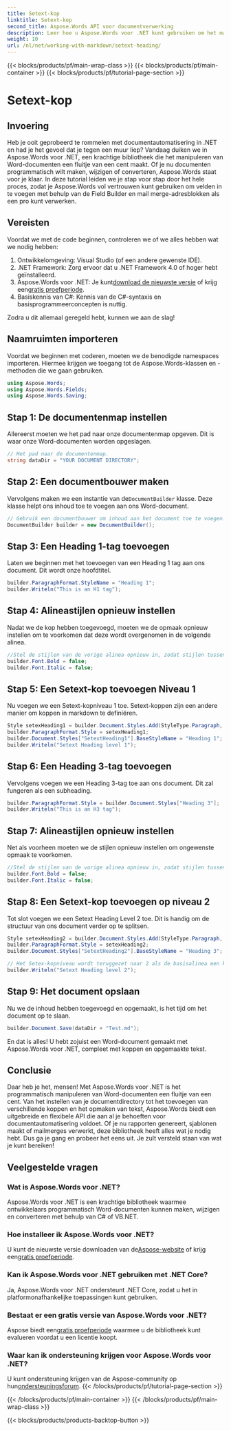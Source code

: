 ```yaml
---
title: Setext-kop
linktitle: Setext-kop
second_title: Aspose.Words API voor documentverwerking
description: Leer hoe u Aspose.Words voor .NET kunt gebruiken om het maken en opmaken van Word-documenten te automatiseren met deze uitgebreide, stapsgewijze zelfstudie.
weight: 10
url: /nl/net/working-with-markdown/setext-heading/
---
```


{{< blocks/products/pf/main-wrap-class >}}
{{< blocks/products/pf/main-container >}}
{{< blocks/products/pf/tutorial-page-section >}}

# Setext-kop

## Invoering

Heb je ooit geprobeerd te rommelen met documentautomatisering in .NET en had je het gevoel dat je tegen een muur liep? Vandaag duiken we in Aspose.Words voor .NET, een krachtige bibliotheek die het manipuleren van Word-documenten een fluitje van een cent maakt. Of je nu documenten programmatisch wilt maken, wijzigen of converteren, Aspose.Words staat voor je klaar. In deze tutorial leiden we je stap voor stap door het hele proces, zodat je Aspose.Words vol vertrouwen kunt gebruiken om velden in te voegen met behulp van de Field Builder en mail merge-adresblokken als een pro kunt verwerken.

## Vereisten

Voordat we met de code beginnen, controleren we of we alles hebben wat we nodig hebben:

1. Ontwikkelomgeving: Visual Studio (of een andere gewenste IDE).
2. .NET Framework: Zorg ervoor dat u .NET Framework 4.0 of hoger hebt geïnstalleerd.
3.  Aspose.Words voor .NET: Je kunt[download de nieuwste versie](https://releases.aspose.com/words/net/) of krijg een[gratis proefperiode](https://releases.aspose.com/).
4. Basiskennis van C#: Kennis van de C#-syntaxis en basisprogrammeerconcepten is nuttig.

Zodra u dit allemaal geregeld hebt, kunnen we aan de slag!

## Naamruimten importeren

Voordat we beginnen met coderen, moeten we de benodigde namespaces importeren. Hiermee krijgen we toegang tot de Aspose.Words-klassen en -methoden die we gaan gebruiken.

```csharp
using Aspose.Words;
using Aspose.Words.Fields;
using Aspose.Words.Saving;
```

## Stap 1: De documentenmap instellen

Allereerst moeten we het pad naar onze documentenmap opgeven. Dit is waar onze Word-documenten worden opgeslagen.

```csharp
// Het pad naar de documentenmap.
string dataDir = "YOUR DOCUMENT DIRECTORY";
```

## Stap 2: Een documentbouwer maken

 Vervolgens maken we een instantie van de`DocumentBuilder` klasse. Deze klasse helpt ons inhoud toe te voegen aan ons Word-document.

```csharp
// Gebruik een documentbouwer om inhoud aan het document toe te voegen.
DocumentBuilder builder = new DocumentBuilder();
```

## Stap 3: Een Heading 1-tag toevoegen

Laten we beginnen met het toevoegen van een Heading 1 tag aan ons document. Dit wordt onze hoofdtitel.

```csharp
builder.ParagraphFormat.StyleName = "Heading 1";
builder.Writeln("This is an H1 tag");
```

## Stap 4: Alineastijlen opnieuw instellen

Nadat we de kop hebben toegevoegd, moeten we de opmaak opnieuw instellen om te voorkomen dat deze wordt overgenomen in de volgende alinea.

```csharp
//Stel de stijlen van de vorige alinea opnieuw in, zodat stijlen tussen alinea's niet worden gecombineerd.
builder.Font.Bold = false;
builder.Font.Italic = false;
```

## Stap 5: Een Setext-kop toevoegen Niveau 1

Nu voegen we een Setext-kopniveau 1 toe. Setext-koppen zijn een andere manier om koppen in markdown te definiëren.

```csharp
Style setexHeading1 = builder.Document.Styles.Add(StyleType.Paragraph, "SetextHeading1");
builder.ParagraphFormat.Style = setexHeading1;
builder.Document.Styles["SetextHeading1"].BaseStyleName = "Heading 1";
builder.Writeln("Setext Heading level 1");
```

## Stap 6: Een Heading 3-tag toevoegen

Vervolgens voegen we een Heading 3-tag toe aan ons document. Dit zal fungeren als een subheading.

```csharp
builder.ParagraphFormat.Style = builder.Document.Styles["Heading 3"];
builder.Writeln("This is an H3 tag");
```

## Stap 7: Alineastijlen opnieuw instellen

Net als voorheen moeten we de stijlen opnieuw instellen om ongewenste opmaak te voorkomen.

```csharp
//Stel de stijlen van de vorige alinea opnieuw in, zodat stijlen tussen alinea's niet worden gecombineerd.
builder.Font.Bold = false;
builder.Font.Italic = false;
```

## Stap 8: Een Setext-kop toevoegen op niveau 2

Tot slot voegen we een Setext Heading Level 2 toe. Dit is handig om de structuur van ons document verder op te splitsen.

```csharp
Style setexHeading2 = builder.Document.Styles.Add(StyleType.Paragraph, "SetextHeading2");
builder.ParagraphFormat.Style = setexHeading2;
builder.Document.Styles["SetextHeading2"].BaseStyleName = "Heading 3";

// Het Setex-kopniveau wordt teruggezet naar 2 als de basisalinea een kopniveau heeft dat groter is dan 2.
builder.Writeln("Setext Heading level 2");
```

## Stap 9: Het document opslaan

Nu we de inhoud hebben toegevoegd en opgemaakt, is het tijd om het document op te slaan.

```csharp
builder.Document.Save(dataDir + "Test.md");
```

En dat is alles! U hebt zojuist een Word-document gemaakt met Aspose.Words voor .NET, compleet met koppen en opgemaakte tekst.

## Conclusie

Daar heb je het, mensen! Met Aspose.Words voor .NET is het programmatisch manipuleren van Word-documenten een fluitje van een cent. Van het instellen van je documentdirectory tot het toevoegen van verschillende koppen en het opmaken van tekst, Aspose.Words biedt een uitgebreide en flexibele API die aan al je behoeften voor documentautomatisering voldoet. Of je nu rapporten genereert, sjablonen maakt of mailmerges verwerkt, deze bibliotheek heeft alles wat je nodig hebt. Dus ga je gang en probeer het eens uit. Je zult versteld staan van wat je kunt bereiken!

## Veelgestelde vragen

### Wat is Aspose.Words voor .NET?
Aspose.Words voor .NET is een krachtige bibliotheek waarmee ontwikkelaars programmatisch Word-documenten kunnen maken, wijzigen en converteren met behulp van C# of VB.NET.

### Hoe installeer ik Aspose.Words voor .NET?
 U kunt de nieuwste versie downloaden van de[Aspose-website](https://releases.aspose.com/words/net/) of krijg een[gratis proefperiode](https://releases.aspose.com/).

### Kan ik Aspose.Words voor .NET gebruiken met .NET Core?
Ja, Aspose.Words voor .NET ondersteunt .NET Core, zodat u het in platformonafhankelijke toepassingen kunt gebruiken.

### Bestaat er een gratis versie van Aspose.Words voor .NET?
 Aspose biedt een[gratis proefperiode](https://releases.aspose.com/) waarmee u de bibliotheek kunt evalueren voordat u een licentie koopt.

### Waar kan ik ondersteuning krijgen voor Aspose.Words voor .NET?
 U kunt ondersteuning krijgen van de Aspose-community op hun[ondersteuningsforum](https://forum.aspose.com/c/words/8).
{{< /blocks/products/pf/tutorial-page-section >}}

{{< /blocks/products/pf/main-container >}}
{{< /blocks/products/pf/main-wrap-class >}}

{{< blocks/products/products-backtop-button >}}

